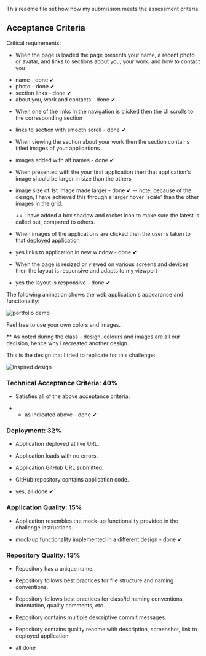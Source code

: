 This readme file set how how my submission meets the assessment criteria:

## Acceptance Criteria

Critical requirements:

- When the page is loaded the page presents your name, a recent photo or avatar, and links to sections about you, your work, and how to contact you

* name - done ✔︎
* photo - done ✔︎
* section links - done ✔︎
* about you, work and contacts - done ✔︎

- When one of the links in the navigation is clicked then the UI scrolls to the corresponding section

* links to section with smooth scroll - done ✔︎

- When viewing the section about your work then the section contains titled images of your applications

* images added with alt names - done ✔︎

- When presented with the your first application then that application's image should be larger in size than the others

* image size of 1st image made larger - done ✔︎
  -- note, because of the design, I have achieved this through a larger hover 'scale' than the other images in the grid.

  ++ I have added a box shadow and rocket icon to make sure the latest is called out, compared to others.

- When images of the applications are clicked then the user is taken to that deployed application

* yes links to application in new window - done ✔︎

- When the page is resized or viewed on various screens and devices then the layout is responsive and adapts to my viewport

* yes the layout is responsive - done ✔︎

The following animation shows the web application's appearance and functionality:

![portfolio demo](./assets/01-css-challenge-demo.gif)

Feel free to use your own colors and images.

\*\* As noted during the class - design, colours and images are all our decision, hence why I recreated another design.

This is the design that I tried to replicate for this challenge:

![Inspired design](desktop-inspiration.jpg)

### Technical Acceptance Criteria: 40%

- Satisfies all of the above acceptance criteria.

* - as indicated above - done ✔︎

### Deployment: 32%

- Application deployed at live URL.

- Application loads with no errors.

- Application GitHub URL submitted.

- GitHub repository contains application code.

* yes, all done ✔︎

### Application Quality: 15%

- Application resembles the mock-up functionality provided in the challenge instructions.

* mock-up functionality implemented in a different design - done ✔︎

### Repository Quality: 13%

- Repository has a unique name.

- Repository follows best practices for file structure and naming conventions.

- Repository follows best practices for class/id naming conventions, indentation, quality comments, etc.

- Repository contains multiple descriptive commit messages.

- Repository contains quality readme with description, screenshot, link to deployed application.

* all done
